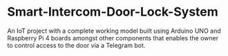 # Smart-Intercom-Door-Lock-System
An IoT project with a complete working model built using Arduino UNO and Raspberry Pi 4 boards amongst other components that enables the owner to control access to the door via a Telegram bot. 
